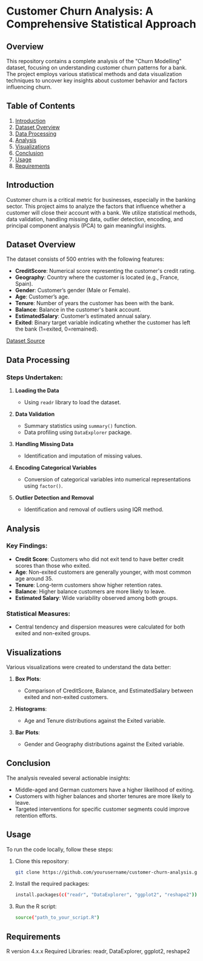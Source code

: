 # Customer Churn Analysis: A Comprehensive Statistical Approach

## Overview

This repository contains a complete analysis of the "Churn Modelling" dataset, focusing on understanding customer churn patterns for a bank. The project employs various statistical methods and data visualization techniques to uncover key insights about customer behavior and factors influencing churn.

## Table of Contents

1. [Introduction](#introduction)
2. [Dataset Overview](#dataset-overview)
3. [Data Processing](#data-processing)
4. [Analysis](#analysis)
5. [Visualizations](#visualizations)
6. [Conclusion](#conclusion)
7. [Usage](#usage)
8. [Requirements](#requirements)

## Introduction

Customer churn is a critical metric for businesses, especially in the banking sector. This project aims to analyze the factors that influence whether a customer will close their account with a bank. We utilize statistical methods, data validation, handling missing data, outlier detection, encoding, and principal component analysis (PCA) to gain meaningful insights.

## Dataset Overview

The dataset consists of 500 entries with the following features:
- **CreditScore**: Numerical score representing the customer's credit rating.
- **Geography**: Country where the customer is located (e.g., France, Spain).
- **Gender**: Customer’s gender (Male or Female).
- **Age**: Customer’s age.
- **Tenure**: Number of years the customer has been with the bank.
- **Balance**: Balance in the customer's bank account.
- **EstimatedSalary**: Customer’s estimated annual salary.
- **Exited**: Binary target variable indicating whether the customer has left the bank (1=exited, 0=remained).

[Dataset Source](https://www.kaggle.com/datasets/shrutimechlearn/churn-modelling/data)

## Data Processing

### Steps Undertaken:
1. **Loading the Data**
   - Using `readr` library to load the dataset.
   
2. **Data Validation**
   - Summary statistics using `summary()` function.
   - Data profiling using `DataExplorer` package.

3. **Handling Missing Data**
   - Identification and imputation of missing values.

4. **Encoding Categorical Variables**
   - Conversion of categorical variables into numerical representations using `factor()`.

5. **Outlier Detection and Removal**
   - Identification and removal of outliers using IQR method.

## Analysis

### Key Findings:
- **Credit Score**: Customers who did not exit tend to have better credit scores than those who exited.
- **Age**: Non-exited customers are generally younger, with most common age around 35.
- **Tenure**: Long-term customers show higher retention rates.
- **Balance**: Higher balance customers are more likely to leave.
- **Estimated Salary**: Wide variability observed among both groups.

### Statistical Measures:
- Central tendency and dispersion measures were calculated for both exited and non-exited groups.

## Visualizations

Various visualizations were created to understand the data better:

1. **Box Plots**:
   - Comparison of CreditScore, Balance, and EstimatedSalary between exited and non-exited customers.
   
2. **Histograms**:
   - Age and Tenure distributions against the Exited variable.
   
3. **Bar Plots**:
   - Gender and Geography distributions against the Exited variable.

## Conclusion

The analysis revealed several actionable insights:
- Middle-aged and German customers have a higher likelihood of exiting.
- Customers with higher balances and shorter tenures are more likely to leave.
- Targeted interventions for specific customer segments could improve retention efforts.

## Usage

To run the code locally, follow these steps:

1. Clone this repository:
   ```bash
   git clone https://github.com/yourusername/customer-churn-analysis.git

2. Install the required packages:
   ```bash
   install.packages(c("readr", "DataExplorer", "ggplot2", "reshape2"))

3. Run the R script:
   ```bash
   source("path_to_your_script.R")

## Requirements
R version 4.x.x
Required Libraries: readr, DataExplorer, ggplot2, reshape2
